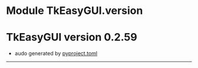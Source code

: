 # Module TkEasyGUI.version

# TkEasyGUI version 0.2.59

- audo generated by [pyproject.toml](https://github.com/kujirahand/tkeasygui-python/blob/main/pyproject.toml)

---------------------------



